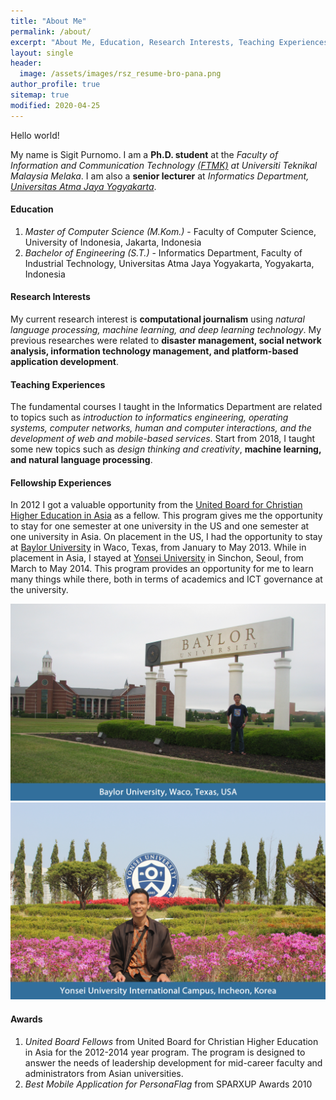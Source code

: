 ```yaml
---
title: "About Me"
permalink: /about/
excerpt: "About Me, Education, Research Interests, Teaching Experiences, Fellowship Experiences, and Awards"
layout: single
header:
  image: /assets/images/rsz_resume-bro-pana.png
author_profile: true
sitemap: true
modified: 2020-04-25
---
```


Hello world!

My name is Sigit Purnomo. I am a **Ph.D. student** at the *Faculty of Information and Communication Technology [(FTMK)](http://ftmk.utem.edu.my/web/) at Universiti Teknikal Malaysia Melaka*. I am also a **senior lecturer** at *Informatics Department, [Universitas Atma Jaya Yogyakarta](https://www.uajy.ac.id)*. 

#### Education
1. *Master of Computer Science (M.Kom.)* - Faculty of Computer Science, University of Indonesia, Jakarta, Indonesia
2. *Bachelor of Engineering (S.T.)* -  Informatics Department, Faculty of Industrial Technology, Universitas Atma Jaya Yogyakarta, Yogyakarta, Indonesia

#### Research Interests
My current research interest is **computational journalism** using *natural language processing, machine learning, and deep learning technology*. My previous researches were related to **disaster management, social network analysis, information technology management, and platform-based application development**.

#### Teaching Experiences
The fundamental courses I taught in the Informatics Department are related to topics such as *introduction to informatics engineering, operating systems, computer networks, human and computer interactions, and the development of web and mobile-based services*. Start from 2018, I taught some new topics such as *design thinking and creativity*, **machine learning, and natural language processing**.

#### Fellowship Experiences
In 2012 I got a valuable opportunity from the [United Board for Christian Higher Education in Asia](https://unitedboard.org) as a fellow. This program gives me the opportunity to stay for one semester at one university in the US and one semester at one university in Asia. On placement in the US, I had the opportunity to stay at [Baylor University](https://baylor.edu) in Waco, Texas, from January to May 2013. While in placement in Asia, I stayed at [Yonsei University](https://yonsei.ac.kr) in Sinchon, Seoul, from March to May 2014. This program provides an opportunity for me to learn many things while there, both in terms of academics and ICT governance at the university. <br />

![My first placement at Baylor University](/assets/images/01-slide-content-5-1024x640.png "My first placement at Baylor University") 
![My visit to Yonsei University International Campus in Incheon](/assets/images/01-slide-content-11-1024x640.png "My visit to Yonsei University International Campus in Incheon")

#### Awards
1. *United Board Fellows* from United Board for Christian Higher Education in Asia for the 2012-2014 year program. The program is designed to answer the needs of leadership development for mid-career faculty and administrators from Asian universities.
2. *Best Mobile Application for PersonaFlag* from SPARXUP Awards 2010 

